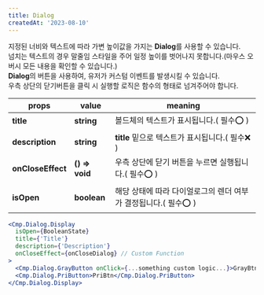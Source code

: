 ```yaml
---
title: Dialog
createdAt: '2023-08-10'
---
```


지정된 너비와 텍스트에 따라 가변 높이값을 가지는 **Dialog**를 사용할 수 있습니다.<br/>
넘치는 텍스트의 경우 말줄임 스타일을 주어 일정 높이를 벗어나지 못합니다.(마우스 오버시 모든 내용을 확인할 수 있습니다.)<br/>
**Dialog**의 버튼을 사용하여, 유저가 커스텀 이벤트를 발생시킬 수 있습니다.<br/>
우측 상단의 닫기버튼을 클릭 시 실행할 로직은 함수의 형태로 넘겨주어야 합니다.

| props             | value          | meaning                                                         |
| ----------------- | -------------- | --------------------------------------------------------------- |
| **title**         | **string**     | 볼드체의 텍스트가 표시됩니다.( 필수⭕ )                         |
| **description**   | **string**     | **title** 밑으로 텍스트가 표시됩니다.( 필수❌ )                 |
| **onCloseEffect** | **() => void** | 우측 상단에 닫기 버튼을 누르면 실행됩니다.( 필수⭕ )            |
| **isOpen**        | **boolean**    | 해당 상태에 따라 다이얼로그의 렌더 여부가 결정됩니다.( 필수⭕ ) |

```jsx
<Cmp.Dialog.Display
  isOpen={BooleanState}
  title={'Title'}
  description={'Description'}
  onCloseEffect={onCloseDialog} // Custom Function
>
  <Cmp.Dialog.GrayButton onClick={...something custom logic...}>GrayBtn</Cmp.Dialog.GrayButton>
  <Cmp.Dialog.PriButton>PriBtn</Cmp.Dialog.PriButton>
</Cmp.Dialog.Display>
```
